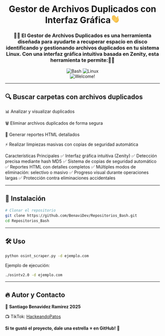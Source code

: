 <div align="center">
  <h1>Gestor de Archivos Duplicados con Interfaz Gráfica<img src="https://github.com/ABSphreak/ABSphreak/blob/master/gifs/Hi.gif" width="30px"></h1>
  <h3>🕵️‍♂️ El Gestor de Archivos Duplicados es una herramienta diseñada para ayudarte a recuperar espacio en disco identificando y gestionando archivos duplicados en tu sistema Linux. Con una interfaz gráfica intuitiva basada en Zenity, esta herramienta te permite:🕵️‍♂️</h3>
  
  <div>
    <img src="https://img.shields.io/badge/Bash-4EAA25?style=for-the-badge&logo=gnu-bash&logoColor=white" alt="Bash"/>
    <img src="https://img.shields.io/badge/Linux-000000?style=for-the-badge&logo=linux&logoColor=white" alt="Linux"/>
  </div>
</div>

<div align="center" width="50">
  <img src="https://i.gifer.com/6o0.gif" alt="Welcome!" width="300"/>
</div>

---

## 🔍 Buscar carpetas con archivos duplicados

📊 Analizar y visualizar duplicados

🗑️ Eliminar archivos duplicados de forma segura

📝 Generar reportes HTML detallados

⚡ Realizar limpiezas masivas con copias de seguridad automática


Características Principales
✅ Interfaz gráfica intuitiva (Zenity)
✅ Detección precisa mediante hash MD5
✅ Sistema de copias de seguridad automático
✅ Reportes HTML con detalles completos
✅ Múltiples modos de eliminación: selectivo o masivo
✅ Progreso visual durante operaciones largas
✅ Protección contra eliminaciones accidentales

---

## 🚀 Instalación

```bash
# Clonar el repositorio
git clone https://github.com/BenaviDev/Repositorios_Bash.git
cd Repositorios_Bash

```

---

## 🛠 Uso

```bash
python osint_scraper.py -d ejemplo.com
```

Ejemplo de ejecución:
```bash
./osintv2.0 -d ejemplo.com 
```

---

## 🔥 Autor y Contacto

👤 **Santiago Benavidez Ramirez 2025**  

📺 TikTok: [HackeandoPatos](https://www.tiktok.com/@hackeadopatos)  

**Si te gustó el proyecto, dale una estrella ⭐ en GitHub!** 🚀
